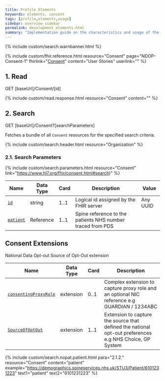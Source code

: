 ```yaml
---
title: Profile Elements
keywords: elements, consent
tags: [profile,elements,usage]
sidebar: overview_sidebar
permalink: development_elements.html
summary: "Implementation guide on the characteristics and usage of the profiles elements"
---
```

{% include custom/search.warnbanner.html %}

{% include custom/fhir.reference.html resource="Consent" page="NDOP-Consent-1" fhirlink="[Consent](https://www.hl7.org/fhir/consent.html)" content="User Stories" userlink="" %}

## 1. Read ##

<div markdown="span" class="alert alert-success" role="alert">
GET [baseUrl]/Consent/[id]</div>

{% include custom/read.response.html resource="Consent" content="" %}

## 2. Search ##

<div markdown="span" class="alert alert-success" role="alert">
GET [baseUrl]/Consent?[searchParameters]</div>

Fetches a bundle of all `Consent` resources for the specified search criteria.

{% include custom/search.header.html resource="Organization" %}

### 2.1. Search Parameters ###

{% include custom/search.parameters.html resource="Consent" link="https://www.hl7.org/fhir/consent.html#search)" %}


|Name|Data Type|Card|Description|Value|
|----|---------|----|-----------|-----|
|[`id`](consent_id.html)|string|1..1|Logical id assigned by the FHIR server|Any UUID|
|[`patient`](consent_patient.html)|Reference|1..1|Spine reference to the patients NHS number traced from PDS|

## Consent Extensions ##

National Data Opt-out Source of Opt-Out extension

|Name|Data Type|Card|Description|
|----|---------|----|-----------|
|[`consentingProxyRole`](consent_extension_consetingproxyrole.html)|extension|0..1|Complex extension to capture proxy role and an optional NIC reference e.g GUARDIAN / 1234ABC|
|[`SourceOfOptOut`](consent_extension_sourceofoptout.html)|extension|1..1|Extension to capture the source that defined the national opt-out preferences e.g NHS Choice, GP System|



{% include custom/search.nopat.patient.html para="2.1.2." resource="Consent" content="patient"  example="https://demographics.spineservices.nhs.uk/STU3/Patient/6101231223" text1="patient" text2="6101231223" %}
